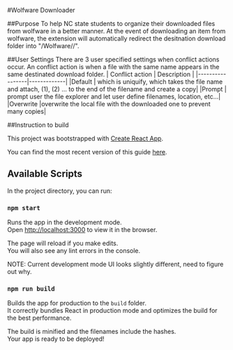 #Wolfware Downloader

##Purpose
To help NC state students to organize their downloaded files from wolfware in a better manner. At the event of downloading an item from wolfware, the extension will automatically redirect the desitnation download folder into "/Wolfware/<Class Code>/".

##User Settings
There are 3 user specified settings when conflict actions occur. An conflict action is when a file with the same name appears in the same destinated download folder. 
| Conflict action | Description |
|-----------------|-------------|
|Default          | which is uniquify, which takes the file name and attach, (1), (2) ... to the end of the filename and create a copy|
|Prompt           | prompt user the file explorer and let user define filenames, location, etc...|
|Overwrite        |overwrite the local file with the downloaded one to prevent many copies| 


##Instruction to build

This project was bootstrapped with [Create React App](https://github.com/facebookincubator/create-react-app).

You can find the most recent version of this guide [here](https://github.com/facebookincubator/create-react-app/blob/master/packages/react-scripts/template/README.md).

## Available Scripts

In the project directory, you can run:

### `npm start`

Runs the app in the development mode.<br>
Open [http://localhost:3000](http://localhost:3000) to view it in the browser.

The page will reload if you make edits.<br>
You will also see any lint errors in the console.

NOTE: Current development mode UI looks slightly different, need to figure out why. 

### `npm run build`

Builds the app for production to the `build` folder.<br>
It correctly bundles React in production mode and optimizes the build for the best performance.

The build is minified and the filenames include the hashes.<br>
Your app is ready to be deployed!

